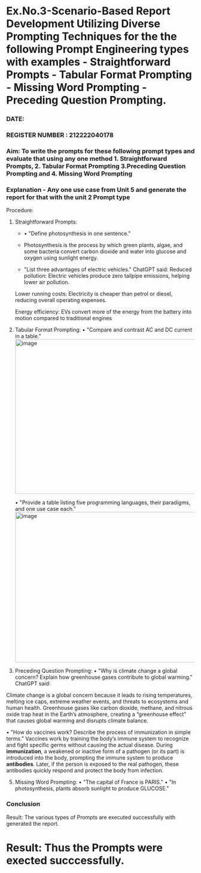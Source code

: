 # Ex.No.3-Scenario-Based Report Development Utilizing Diverse Prompting Techniques for the the following Prompt Engineering types with examples - Straightforward Prompts - Tabular Format Prompting - Missing Word Prompting - Preceding Question Prompting.

### DATE:                                                                            
### REGISTER NUMBER : 212222040178
### Aim: To write the prompts for these following prompt types and evaluate that using any one method 1. Straightforward Prompts, 2. Tabular Format Prompting 3.Preceding Question Prompting and 4. Missing Word Prompting

### Explanation - Any one use case from Unit 5 and generate the report for that with the unit 2 Prompt type
Procedure:
1.	Straightforward Prompts:
    - •	"Define photosynthesis in one sentence."
    - Photosynthesis is the process by which green plants, algae, and some bacteria convert carbon dioxide and water into glucose and oxygen using sunlight energy.
      
    - 	"List three advantages of electric vehicles."
    ChatGPT said:
    Reduced pollution: Electric vehicles produce zero tailpipe emissions, helping lower air pollution.
    
    Lower running costs: Electricity is cheaper than petrol or diesel, reducing overall operating expenses.
    
    Energy efficiency: EVs convert more of the energy from the battery into motion compared to traditional engines
    

 3.	Tabular Format Prompting:
     •	"Compare and contrast AC and DC current in a table."
   	<img width="982" height="413" alt="image" src="https://github.com/user-attachments/assets/9bfb51e7-4b77-49a5-8cc3-deeb9f0d4f69" />

     •	"Provide a table listing five programming languages, their paradigms, and one use case each."
   	<img width="985" height="401" alt="image" src="https://github.com/user-attachments/assets/c0a302d9-73a8-47c3-a44e-3b3142654044" />

   	
3. Preceding Question Prompting:
    •	"Why is climate change a global concern? Explain how greenhouse gases contribute to global warming."
   ChatGPT said:

Climate change is a global concern because it leads to rising temperatures, melting ice caps, extreme weather events, and threats to ecosystems and human health. Greenhouse gases like carbon dioxide, methane, and nitrous oxide trap heat in the Earth’s atmosphere, creating a “greenhouse effect” that causes global warming and disrupts climate balance.

 •	"How do vaccines work? Describe the process of immunization in simple terms."
Vaccines work by training the body’s immune system to recognize and fight specific germs without causing the actual disease. During **immunization**, a weakened or inactive form of a pathogen (or its part) is introduced into the body, prompting the immune system to produce **antibodies**. Later, if the person is exposed to the real pathogen, these antibodies quickly respond and protect the body from infection.

5. Missing Word Prompting:
   •	"The capital of France is PARIS."
  •	"In photosynthesis, plants absorb sunlight to produce GLUCOSE."


### Conclusion 


Result: The various types of Prompts are executed successfully with generated the report.




# Result: Thus the Prompts were exected succcessfully.

